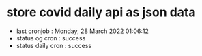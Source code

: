 # store covid daily api as json data

- last cronjob : Monday, 28 March 2022 01:06:12
- status og cron : success
- status daily cron : success
      
      